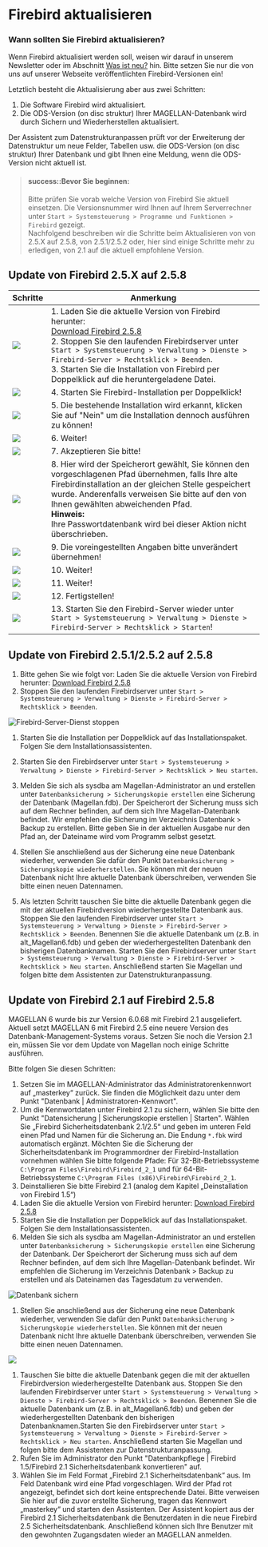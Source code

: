 # Firebird aktualisieren

### Wann sollten Sie Firebird aktualisieren?

Wenn Firebird aktualisiert werden soll, weisen wir darauf in unserem Newsletter oder im Abschnitt [Was ist neu?](http://doc.magellan6.stueber.de/changelog.html) hin. Bitte setzen Sie nur die von uns auf unserer Webseite veröffentlichten Firebird-Versionen ein!

Letztlich besteht die Aktualisierung aber aus zwei Schritten:

1. Die Software Firebird wird aktualisiert.
2. Die ODS-Version \(on disc struktur\) Ihrer MAGELLAN-Datenbank wird durch Sichern und Wiederherstellen aktualisiert.

Der Assistent zum Datenstrukturanpassen prüft vor der Erweiterung der Datenstruktur um neue Felder, Tabellen usw. die ODS-Version \(on disc struktur\) Ihrer Datenbank und gibt Ihnen eine Meldung, wenn die ODS-Version nicht aktuell ist.

> #### success::Bevor Sie beginnen:
>
> Bitte prüfen Sie vorab welche Version von Firebird Sie aktuell einsetzen. Die Versionsnummer wird Ihnen auf Ihrem Serverrechner unter `Start > Systemsteuerung > Programme und Funktionen > Firebird` gezeigt.  
> Nachfolgend beschreiben wir die Schritte beim Aktualisieren von  von 2.5.X auf 2.5.8, von 2.5.1/2.5.2 oder, hier sind einige Schritte mehr zu erledigen, von 2.1 auf die aktuell empfohlene Version.


## Update von Firebird 2.5.X auf 2.5.8

Schritte|Anmerkung
--|--
![](/images/update/fb.1.png)|1. Laden Sie die aktuelle Version von Firebird herunter: <br/>[Download Firebird 2.5.8](ftp://ftp.stueber.de/pub/bin/de/magellan/v6/Firebird-2.5.8.27089_0_Win32.exe)<br/> 2. Stoppen Sie den laufenden Firebirdserver unter `Start > Systemsteuerung > Verwaltung > Dienste > Firebird-Server > Rechtsklick > Beenden`.<br/>3. Starten Sie die Installation von Firebird per Doppelklick auf die heruntergeladene Datei. 
![](/images/update/fb.2.png)|4. Starten Sie Firebird-Installation per Doppelklick!
![](/images/update/fb.3.png)|5. Die bestehende Installation wird erkannt, klicken Sie auf "Nein" um die Installation dennoch ausführen zu können!
![](/images/update/fb.4.png)|6. Weiter!
![](/images/update/fb.5.png)|7. Akzeptieren Sie bitte!
![](/images/update/fb.6.png)|8. Hier wird der Speicherort gewählt, Sie können den vorgeschlagenen Pfad übernehmen, falls Ihre alte Firebirdinstallation an der gleichen Stelle gespeichert wurde. Anderenfalls verweisen Sie bitte auf den von Ihnen gewählten abweichenden Pfad.<br/>**Hinweis:**<br/>Ihre Passwortdatenbank wird bei dieser Aktion nicht überschrieben. 
![](/images/update/fb.7.png)|9. Die voreingestellten Angaben bitte unverändert übernehmen!
![](/images/update/fb.8.png)|10. Weiter!
![](/images/update/fb.9.png)|11. Weiter!
![](/images/update/fb.10.png)|12. Fertigstellen!
![](/images/update/fb.11.png)|13. Starten Sie den Firebird-Server wieder unter `Start > Systemsteuerung > Verwaltung > Dienste > Firebird-Server > Rechtsklick > Starten`!


## Update von Firebird 2.5.1/2.5.2 auf 2.5.8

1. Bitte gehen Sie wie folgt vor:
   Laden Sie die aktuelle Version von Firebird herunter: [Download Firebird 2.5.8](ftp://ftp.stueber.de/pub/bin/de/magellan/v6/Firebird-2.5.8.27089_0_Win32.exe)
2. Stoppen Sie den laufenden Firebirdserver unter `Start > Systemsteuerung > Verwaltung > Dienste > Firebird-Server > Rechtsklick > Beenden`.

![Firebird-Server-Dienst stoppen](../images/firebird_stop.jpg)

1. Starten Sie die Installation per Doppelklick auf das Installationspaket. Folgen Sie dem Installationsassistenten.
2. Starten Sie den Firebirdserver unter `Start > Systemsteuerung > Verwaltung > Dienste > Firebird-Server > Rechtsklick > Neu starten`.
3. Melden Sie sich als sysdba am Magellan-Administrator an und erstellen unter `Datenbanksicherung > Sicherungskopie erstellen` eine Sicherung der Datenbank \(Magellan.fdb\). Der Speicherort der Sicherung muss sich auf dem Rechner befinden, auf dem sich Ihre Magellan-Datenbank befindet. Wir empfehlen die Sicherung im Verzeichnis Datenbank &gt; Backup zu erstellen. Bitte geben Sie in der aktuellen Ausgabe nur den Pfad an, der Dateiname wird vom Programm selbst gesetzt.

1. Stellen Sie anschließend aus der Sicherung eine neue Datenbank wiederher, verwenden Sie dafür den Punkt `Datenbanksicherung > Sicherungskopie wiederherstellen`. Sie können mit der neuen Datenbank nicht Ihre aktuelle Datenbank überschreiben, verwenden Sie bitte einen neuen Datennamen.
2. Als letzten Schritt tauschen Sie bitte die aktuelle Datenbank gegen die mit der aktuellen Firebirdversion wiederhergestellte Datenbank aus. Stoppen Sie den laufenden Firebirdserver unter `Start > Systemsteuerung > Verwaltung > Dienste > Firebird-Server > Rechtsklick > Beenden`. Benennen Sie die aktuelle Datenbank um \(z.B. in alt\_Magellan6.fdb\) und geben der wiederhergestellten Datenbank den bisherigen Datenbanknamen. Starten Sie den Firebirdserver unter `Start > Systemsteuerung > Verwaltung > Dienste > Firebird-Server > Rechtsklick > Neu starten`. Anschließend starten Sie Magellan und folgen bitte dem Assistenten zur Datenstrukturanpassung.


## Update von Firebird 2.1 auf Firebird 2.5.8

MAGELLAN 6 wurde bis zur Version 6.0.68 mit Firebird 2.1 ausgeliefert. Aktuell setzt MAGELLAN 6 mit Firebird 2.5 eine neuere Version des Datenbank-Management-Systems voraus. Setzen Sie noch die Version 2.1 ein, müssen Sie vor dem Update von Magellan noch einige Schritte  ausführen.

Bitte folgen Sie diesen Schritten:

1. Setzen Sie  im MAGELLAN-Administrator das Administratorenkennwort auf „masterkey“ zurück. Sie finden die Möglichkeit dazu unter dem Punkt "Datenbank \| Administratoren-Kennwort".
2. Um die Kennwortdaten unter Firebird 2.1 zu sichern, wählen Sie bitte den Punkt "Datensicherung \| Sicherungskopie erstellen \| Starten". Wählen Sie „Firebird Sicherheitsdatenbank 2.1/2.5“ und geben im unteren Feld einen Pfad und Namen für die Sicherung an. Die Endung `*.fbk` wird automatisch ergänzt. Möchten Sie die Sicherung der Sicherheitsdatenbank im Programmordner der Firebird-Installation vornehmen wählen Sie bitte folgende Pfade: Für 32-Bit-Betriebssysteme `C:\Program Files\Firebird\Firebird_2_1` und für 64-Bit-Betriebssysteme `C:\Program Files (x86)\Firebird\Firebird_2_1`.
3. Deinstallieren Sie bitte Firebird 2.1 \(analog dem Kapitel „Deinstallation von Firebird 1.5“\)
4. Laden Sie die aktuelle Version von Firebird herunter: [Download Firebird 2.5.8](ftp://ftp.stueber.de/pub/bin/de/magellan/v6/Firebird-2.5.8.27089_0_Win32.exe)
5. Starten Sie die Installation per Doppelklick auf das Installationspaket. Folgen Sie dem Installationsassistenten.
6. Melden Sie sich als sysdba am Magellan-Administrator an und erstellen unter `Datenbanksicherung > Sicherungskopie erstellen` eine Sicherung der Datenbank. Der Speicherort der Sicherung muss sich auf dem Rechner befinden, auf dem sich Ihre Magellan-Datenbank befindet. Wir empfehlen die Sicherung im Verzeichnis Datenbank &gt; Backup zu erstellen und als Dateinamen das Tagesdatum zu verwenden.

![Datenbank sichern](../images/db_sichern.jpg)

1. Stellen Sie anschließend aus der Sicherung eine neue Datenbank wiederher, verwenden Sie dafür den Punkt `Datenbanksicherung > Sicherungskopie wiederherstellen`. Sie können mit der neuen Datenbank nicht Ihre aktuelle Datenbank überschreiben, verwenden Sie bitte einen neuen Datennamen.

![](../images/db_neu.jpg)

1. Tauschen Sie bitte die aktuelle Datenbank gegen die mit der aktuellen Firebirdversion wiederhergestellte Datenbank aus. Stoppen Sie den laufenden Firebirdserver unter `Start > Systemsteuerung > Verwaltung > Dienste > Firebird-Server > Rechtsklick > Beenden`. Benennen Sie die aktuelle Datenbank um \(z.B. in alt\_Magellan6.fdb\) und geben der wiederhergestellten Datenbank den bisherigen Datenbanknamen.Starten Sie den Firebirdserver unter `Start > Systemsteuerung > Verwaltung > Dienste > Firebird-Server > Rechtsklick > Neu starten`. Anschließend starten Sie Magellan und folgen bitte dem Assistenten zur Datenstrukturanpassung.
2. Rufen Sie im Administrator den Punkt "Datenbankpflege \| Firebird 1.5/Firebird 2.1 Sicherheitsdatenbank konvertieren" auf.
3. Wählen Sie im Feld Format „Firebird 2.1 Sicherheitsdatenbank“ aus. Im Feld Datenbank wird eine Pfad vorgeschlagen. Wird der Pfad rot angezeigt, befindet sich dort keine entsprechende Datei. Bitte verweisen Sie hier auf die zuvor erstellte Sicherung, tragen das Kennwort „masterkey“ und starten den Assistenten. Der Assistent kopiert aus der Firebird 2.1 Sicherheitsdatenbank die Benutzerdaten in die neue Firebird 2.5 Sicherheitsdatenbank. Anschließend können sich Ihre Benutzer mit den gewohnten Zugangsdaten wieder an MAGELLAN anmelden.



